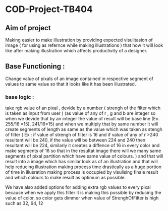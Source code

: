 # COD-Project-TB404


## Aim of project
Making easier to make illustration by providing expected visulitasion of image ( for using as refernce while making illustrations ) that how it will look like after making illustration which affects productivity of a designer.

## Base Functioning :
Change value of pixals of an image contained in respective segment of values to same value so that it looks like it has been illustrated.

### base logic : 
take rgb value of an pixal , devide by a number ( strengh of the filter which is taken as input from user ) (as value of any of r , g and b are integer so when we devide that by an integer the value of result will be base line (Ex. 255/16 =15), 241/16=15) and when we multiply that by same number it will create segments of length as same as the value which was taken as stengh of filter ( Ex : if value of strengh of filter is 16 and if value of any of r >240 resultant will be 240, if the value will be between 224 and 240 then resultant will be 224, similarly it creates a diffence of 16 in every color and make segments of 16 so that in the resultat image there will we many same segments of pixal partition which have same value of colours. ) and that will result into a image which has similar look as of an illustration and that will help reducing illustration making process time drastically as a huge portion of time in illusration making process is occupied by visulising finale result and which colours to make result as optimum as possible.

We have also added options for adding extra rgb values to every pixal because when we apply this filter it is making this possible by reducing the value of color, so color gets dimmer when value of StrenghOfFilter is high such as 32, 64, 12
